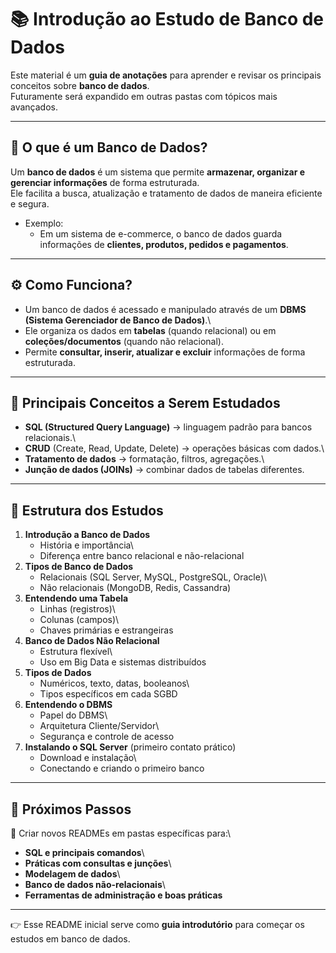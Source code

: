 # 📚 Introdução ao Estudo de Banco de Dados

Este material é um **guia de anotações** para aprender e revisar os
principais conceitos sobre **banco de dados**.\
Futuramente será expandido em outras pastas com tópicos mais avançados.

------------------------------------------------------------------------

## 🔎 O que é um Banco de Dados?

Um **banco de dados** é um sistema que permite **armazenar, organizar e
gerenciar informações** de forma estruturada.\
Ele facilita a busca, atualização e tratamento de dados de maneira
eficiente e segura.

-   Exemplo:
    -   Em um sistema de e-commerce, o banco de dados guarda informações
        de **clientes, produtos, pedidos e pagamentos**.

------------------------------------------------------------------------

## ⚙️ Como Funciona?

-   Um banco de dados é acessado e manipulado através de um **DBMS
    (Sistema Gerenciador de Banco de Dados)**.\
-   Ele organiza os dados em **tabelas** (quando relacional) ou em
    **coleções/documentos** (quando não relacional).
-   Permite **consultar, inserir, atualizar e excluir** informações de
    forma estruturada.

------------------------------------------------------------------------

## 🧩 Principais Conceitos a Serem Estudados

-   **SQL (Structured Query Language)** → linguagem padrão para bancos
    relacionais.\
-   **CRUD** (Create, Read, Update, Delete) → operações básicas com
    dados.\
-   **Tratamento de dados** → formatação, filtros, agregações.\
-   **Junção de dados (JOINs)** → combinar dados de tabelas diferentes.

------------------------------------------------------------------------

## 📖 Estrutura dos Estudos

1.  **Introdução a Banco de Dados**
    -   História e importância\
    -   Diferença entre banco relacional e não-relacional
2.  **Tipos de Banco de Dados**
    -   Relacionais (SQL Server, MySQL, PostgreSQL, Oracle)\
    -   Não relacionais (MongoDB, Redis, Cassandra)
3.  **Entendendo uma Tabela**
    -   Linhas (registros)\
    -   Colunas (campos)\
    -   Chaves primárias e estrangeiras
4.  **Banco de Dados Não Relacional**
    -   Estrutura flexível\
    -   Uso em Big Data e sistemas distribuídos
5.  **Tipos de Dados**
    -   Numéricos, texto, datas, booleanos\
    -   Tipos específicos em cada SGBD
6.  **Entendendo o DBMS**
    -   Papel do DBMS\
    -   Arquitetura Cliente/Servidor\
    -   Segurança e controle de acesso
7.  **Instalando o SQL Server** (primeiro contato prático)
    -   Download e instalação\
    -   Conectando e criando o primeiro banco

------------------------------------------------------------------------

## 🚀 Próximos Passos

🔹 Criar novos READMEs em pastas específicas para:\
- **SQL e principais comandos**\
- **Práticas com consultas e junções**\
- **Modelagem de dados**\
- **Banco de dados não-relacionais**\
- **Ferramentas de administração e boas práticas**

------------------------------------------------------------------------

👉 Esse README inicial serve como **guia introdutório** para começar os
estudos em banco de dados.